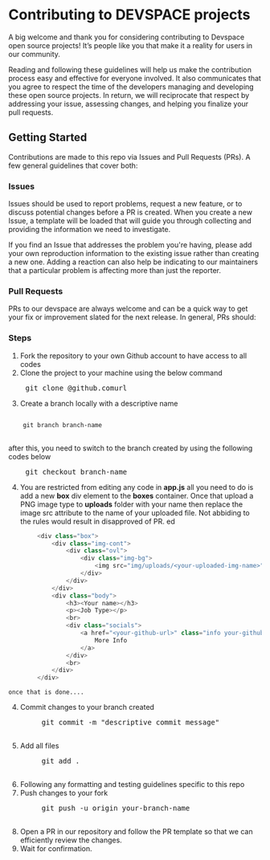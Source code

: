 # Contributing to DEVSPACE projects

A big welcome and thank you for considering contributing to Devspace open source projects! It’s people like you that make it a reality for users in our community.

Reading and following these guidelines will help us make the contribution process easy and effective for everyone involved. 
It also communicates that you agree to respect the time of the developers managing and developing these open source projects. In return, we will reciprocate that respect by addressing your issue, assessing changes, and helping you finalize your pull requests.

## Getting Started

Contributions are made to this repo via Issues and Pull Requests (PRs). A few general guidelines that cover both:

### Issues

Issues should be used to report problems, request a new feature, or to discuss potential changes before a PR is created. When you create a new Issue, a template will be loaded that will guide you through collecting and providing the information we need to investigate.

If you find an Issue that addresses the problem you're having, please add your own reproduction information to the existing issue rather than creating a new one. Adding a reaction  can also help be indicating to our maintainers that a particular problem is affecting more than just the reporter.

### Pull Requests

PRs to our devspace are always welcome and can be a quick way to get your fix or improvement slated for the next release. In general, PRs should:


### Steps 

1. Fork the repository to your own Github account to have access to all codes
2. Clone the project to your machine using the below command
<pre>
    git clone @github.comurl
</pre>
3. Create a branch locally with a descriptive name
<pre>
<code>
    git branch branch-name
</code>
</pre>
after this, you need to switch to the branch created by using the following codes below
<pre>
    git checkout branch-name
</pre>

4. You are restricted from editing any code in <b>app.js</b> all you need to do is add a new <b>box</b> div element to the <b>boxes</b> container.
    Once that upload a PNG image type to <b>uploads</b> folder with your name then replace the image src attribute to the name of your uploaded file.
    Not abbiding to the rules would result in disapproved of PR.
    ed
```javascript
        <div class="box">
            <div class="img-cont">
                <div class="ovl">
                    <div class="img-bg">
                        <img src="img/uploads/<your-uploaded-img-name>" alt="" class="img-fluid">
                    </div>
                </div>
            </div>
            <div class="body">
                <h3><Your name></h3>
                <p><Job Type></p>
                <br>
                <div class="socials">
                    <a href="<your-github-url>" class="info your-github-link">
                        More Info
                    </a>
                </div>
                <br>
            </div>
        </div>
```
    once that is done....

4. Commit changes to your branch created
    <pre>
        git commit -m "descriptive commit message"
    </pre>
5. Add all files
    <pre>
        git add .
    </pre>
5. Following any formatting and testing guidelines specific to this repo
6. Push changes to your fork
    <pre>
        git push -u origin your-branch-name
    </pre>
7. Open a PR in our repository and follow the PR template so that we can efficiently review the changes.
8. Wait for confirmation.
